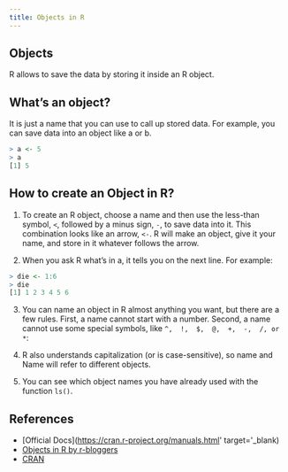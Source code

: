 ```yaml
---
title: Objects in R
---
```

## Objects

R allows to save the data by storing it inside an R object. 

## What’s an object?

It is just a name that you can use to call up stored data. For example, you can save data into an object like a or b.
```r
> a <- 5
> a
[1] 5
```

## How to create an Object in R?

1. To create an R object, choose a name and then use the less-than symbol, `<`,
followed by a minus sign,  `-`, to save data into it. This combination looks like an
arrow, `<-`. R will make an object, give it your name, and store in it whatever
follows the arrow.

2. When you ask R what’s in a, it tells you on the next line. For example:

```r
> die <- 1:6
> die
[1] 1 2 3 4 5 6
```

3. You can name an object in R almost anything you want, but there are a few rules. First,
a name cannot start with a number. 
Second, a name cannot use some special symbols, like  `^,  !,  $,  @,  +,  -,  /, or  *`:

4. R also understands capitalization (or is case-sensitive), so name and Name will refer to different objects.

5. You can see which object names you have already used with the function `ls()`.

## References

 * [Official Docs](https://cran.r-project.org/manuals.html' target='_blank)
 * [Objects in R by r-bloggers](https://www.r-bloggers.com/classes-and-objects-in-r/)
 * [CRAN](https://cran.r-project.org/doc/manuals/r-release/R-lang.html)
